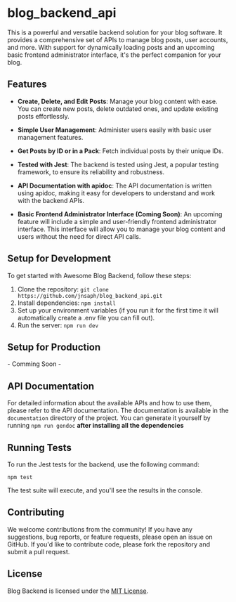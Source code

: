 # blog_backend_api

This is a powerful and versatile backend solution for your blog software. It provides a comprehensive set of APIs to manage blog posts, user accounts, and more. With support for dynamically loading posts and an upcoming basic frontend administrator interface, it's the perfect companion for your blog.

## Features

- **Create, Delete, and Edit Posts**: Manage your blog content with ease. You can create new posts, delete outdated ones, and update existing posts effortlessly.

- **Simple User Management**: Administer users easily with basic user management features. 

- **Get Posts by ID or in a Pack**: Fetch individual posts by their unique IDs. 

- **Tested with Jest**: The backend is tested using Jest, a popular testing framework, to ensure its reliability and robustness.

- **API Documentation with apidoc**: The API documentation is written using apidoc, making it easy for developers to understand and work with the backend APIs.

- **Basic Frontend Administrator Interface (Coming Soon)**: An upcoming feature will include a simple and user-friendly frontend administrator interface. This interface will allow you to manage your blog content and users without the need for direct API calls.

## Setup for Development

To get started with Awesome Blog Backend, follow these steps:

1. Clone the repository: `git clone https://github.com/jnsaph/blog_backend_api.git`
2. Install dependencies: `npm install`
3. Set up your environment variables (if you run it for the first time it will automatically create a .env file you can fill out).
4. Run the server: `npm run dev`

## Setup for Production

\- Comming Soon -

## API Documentation

For detailed information about the available APIs and how to use them, please refer to the API documentation. The documentation is available in the `documentation` directory of the project. You can generate it yourself by running `npm run gendoc` **after installing all the dependencies**

## Running Tests

To run the Jest tests for the backend, use the following command:

```
npm test
```

The test suite will execute, and you'll see the results in the console.

## Contributing

We welcome contributions from the community! If you have any suggestions, bug reports, or feature requests, please open an issue on GitHub. If you'd like to contribute code, please fork the repository and submit a pull request.

## License

Blog Backend is licensed under the [MIT License](https://opensource.org/licenses/MIT).